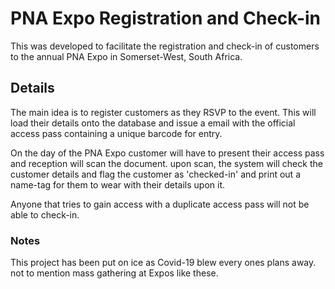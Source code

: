 # PNA Expo Registration and Check-in

This was developed to facilitate the registration and check-in of customers to the annual PNA Expo in Somerset-West, South Africa.


## Details

The main idea is to register customers as they RSVP to the event. This will load their details onto the database and issue a email with the official access pass containing a unique barcode for entry.

On the day of the PNA Expo customer will have to present their access pass and reception will scan the document. upon scan, the system will check the customer details and flag the customer as 'checked-in' and print out a name-tag for them to wear with their details upon it.

Anyone that tries to gain access with a duplicate access pass will not be able to check-in.

### Notes

This project has been put on ice as Covid-19 blew every ones plans away. not to mention mass gathering at Expos like these.
